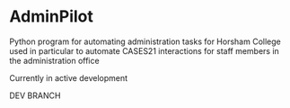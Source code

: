 # AdminPilot

Python program for automating administration tasks for Horsham College
used in particular to automate CASES21 interactions for staff members in the administration office

Currently in active development

DEV BRANCH
